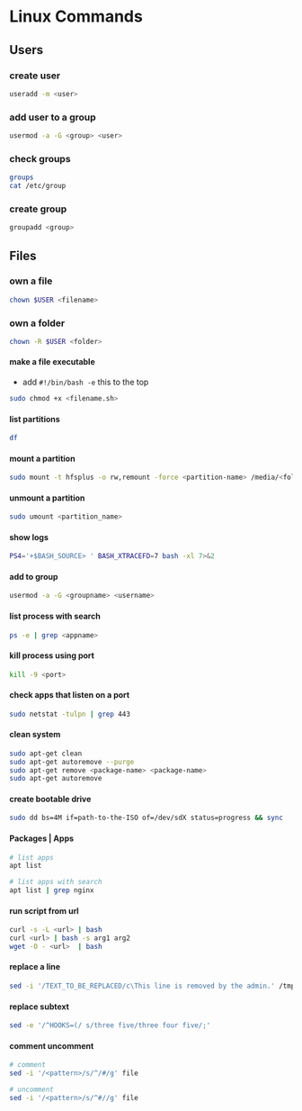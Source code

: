 # Linux Commands

## Users

### create user

```bash
useradd -m <user>
```

### add user to a group

```bash
usermod -a -G <group> <user>
```

### check groups

```bash
groups
cat /etc/group
```

### create group

```bash
groupadd <group>
```

## Files

### own a file

```bash
chown $USER <filename>
```

### own a folder

```bash
chown -R $USER <folder>
```

#### make a file executable

- add `#!/bin/bash -e` this to the top

```bash
sudo chmod +x <filename.sh>
```

#### list partitions

```bash
df
```

#### mount a partition

```bash
sudo mount -t hfsplus -o rw,remount -force <partition-name> /media/<folder-name>
```

#### unmount a partition

```bash
sudo umount <partition_name>
```

#### show logs

```bash
PS4='+$BASH_SOURCE> ' BASH_XTRACEFD=7 bash -xl 7>&2
```

#### add to group

```bash
usermod -a -G <groupname> <username>
```

#### list process with search

```bash
ps -e | grep <appname>
```

#### kill process using port

```bash
kill -9 <port>
```

#### check apps that listen on a port

```bash
sudo netstat -tulpn | grep 443
```

#### clean system

```bash
sudo apt-get clean
sudo apt-get autoremove --purge
sudo apt-get remove <package-name> <package-name>
sudo apt-get autoremove
```

#### create bootable drive

```bash
sudo dd bs=4M if=path-to-the-ISO of=/dev/sdX status=progress && sync
```

#### Packages | Apps

```bash
# list apps
apt list

# list apps with search
apt list | grep nginx
```

#### run script from url

```bash
curl -s -L <url> | bash
curl <url> | bash -s arg1 arg2
wget -O - <url>  | bash
```

#### replace a line

```bash
sed -i '/TEXT_TO_BE_REPLACED/c\This line is removed by the admin.' /tmp/foo
```

#### replace subtext

```bash
sed -e '/^HOOKS=(/ s/three five/three four five/;'
```

#### comment uncomment

```bash
# comment
sed -i '/<pattern>/s/^/#/g' file

# uncomment
sed -i '/<pattern>/s/^#//g' file
```
